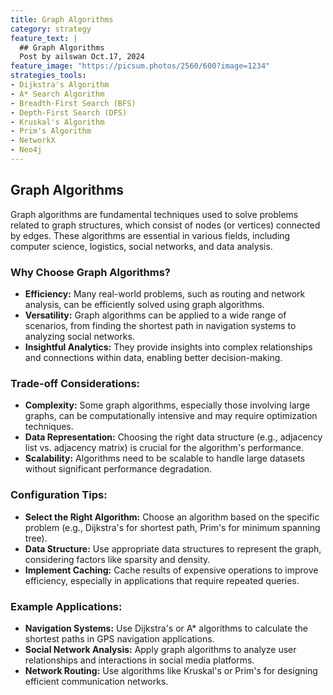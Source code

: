 ```yaml
---
title: Graph Algorithms
category: strategy
feature_text: |
  ## Graph Algorithms
  Post by ailswan Oct.17, 2024
feature_image: "https://picsum.photos/2560/600?image=1234"
strategies_tools:
- Dijkstra's Algorithm
- A* Search Algorithm
- Breadth-First Search (BFS)
- Depth-First Search (DFS)
- Kruskal's Algorithm
- Prim's Algorithm
- NetworkX
- Neo4j
---
```

## Graph Algorithms
Graph algorithms are fundamental techniques used to solve problems related to graph structures, which consist of nodes (or vertices) connected by edges. These algorithms are essential in various fields, including computer science, logistics, social networks, and data analysis.

### Why Choose Graph Algorithms?
- **Efficiency:** Many real-world problems, such as routing and network analysis, can be efficiently solved using graph algorithms.
- **Versatility:** Graph algorithms can be applied to a wide range of scenarios, from finding the shortest path in navigation systems to analyzing social networks.
- **Insightful Analytics:** They provide insights into complex relationships and connections within data, enabling better decision-making.

### Trade-off Considerations:
- **Complexity:** Some graph algorithms, especially those involving large graphs, can be computationally intensive and may require optimization techniques.
- **Data Representation:** Choosing the right data structure (e.g., adjacency list vs. adjacency matrix) is crucial for the algorithm's performance.
- **Scalability:** Algorithms need to be scalable to handle large datasets without significant performance degradation.

### Configuration Tips:
- **Select the Right Algorithm:** Choose an algorithm based on the specific problem (e.g., Dijkstra's for shortest path, Prim's for minimum spanning tree).
- **Data Structure:** Use appropriate data structures to represent the graph, considering factors like sparsity and density.
- **Implement Caching:** Cache results of expensive operations to improve efficiency, especially in applications that require repeated queries.

### Example Applications:
- **Navigation Systems:** Use Dijkstra's or A* algorithms to calculate the shortest paths in GPS navigation applications.
- **Social Network Analysis:** Apply graph algorithms to analyze user relationships and interactions in social media platforms.
- **Network Routing:** Use algorithms like Kruskal's or Prim's for designing efficient communication networks.

